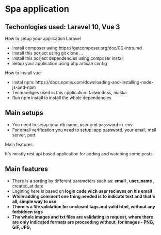 <h1>Spa application</h1>

<h2>Techonlogies used: Laravel 10, Vue 3</h2>

<p>How to setup your application Laravel</p>
<ul>
  <li>Install composer using https://getcomposer.org/doc/00-intro.md</li>
  <li>Install this porject using git clone ... </li>
  <li>Install this porject dependencies using composer install</li>
  <li>Setup your application using php artisan config</li>
  
  
</ul>
<p>How to install vue</p>
<ul>
  <li>Instal npm: https://docs.npmjs.com/downloading-and-installing-node-js-and-npm</li>
  <li>Techonoliges used in this application: tailwindcss, maska</li>
  <li>Run npm install to install the whole dependencies</li>
</ul>


<h2>Main setups</h2>
<ul>
  <li>You need to setup your db name, user and password in .env</li>
  <li>For email verification you need to setup: app password, your email, mail server, port</li>

</ul>




<p> Main features: </p>
<p> It's mostly rest api based application for adding and watching some posts</p>

<h2>Main features</h2>

<ul>
    <li>There is a sorting by different parameters such as: <strong> email </strong>, <strong> user_name </strong>,  </strong>created_at date </strong></li>
    <li>Logining here is based on <strong>login code <strong> wich user recieves on his email </li>
    <li>While adding comment one thing needed is to indicate text and that's all, simple way to use</li>
    <li>There is a file validation for unclosed tags and valid html, without any <strong> forbidden tags </strong></li>
    <li>The whole images and txt files are validating in request, where there are only indicated formats are proceeding without, 
    for images - <strong> PNG, GIF, JPG, </strong>
</ul>


